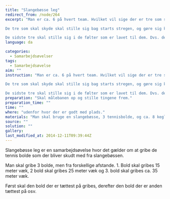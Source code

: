 ```yaml
---
title: "Slangebøsse leg"
redirect_from: /node/264
excerpt: "Man er ca. 6 på hvert team. Hvilket vil sige der er tre som skal styre slangebøssen og tre som skal gribe bolde.

De tre som skal skyde skal stille sig bag starts stregen, og gøre sig klar til at skyde. Der skal være to til at holde slangebøssen også en til at sigte og skyde.

De sidste tre skal stille sig i de fælter som er lavet til dem. Dvs. den første som skal gribe må gribe bolden fra 15 - 25 meters, den anden som skal gribe bolden skal gribe den fra 25 - 35 meters afstand, og den sidste skal gribe bolden fra 35 + meteres afstand. Dvs. der er lavet nogle linier som afgrænser hvor personerne som skal gribe må stå. Når man har grebet sin bold stille man sig ud. Det er ikke tilladt at hjælpe den næste med at gribe dens bold."
language: da

categories:
  - Samarbejdsøvelser
tags:
  - Samarbejdsøvelse
aim: ""
instruction: "Man er ca. 6 på hvert team. Hvilket vil sige der er tre som skal styre slangebøssen og tre som skal gribe bolde.

De tre som skal skyde skal stille sig bag starts stregen, og gøre sig klar til at skyde. Der skal være to til at holde slangebøssen også en til at sigte og skyde.

De sidste tre skal stille sig i de fælter som er lavet til dem. Dvs. den første som skal gribe må gribe bolden fra 15 - 25 meters, den anden som skal gribe bolden skal gribe den fra 25 - 35 meters afstand, og den sidste skal gribe bolden fra 35 + meteres afstand. Dvs. der er lavet nogle linier som afgrænser hvor personerne som skal gribe må stå. Når man har grebet sin bold stille man sig ud. Det er ikke tilladt at hjælpe den næste med at gribe dens bold."
preparation: "Skal målebanen op og stille tingene frem."
preparation_time: ""
time: ""
where: "udenfor hvor der er godt med plads."
materials: "Man skal bruge en slangebøsse, 3 tennisbolde, og ca. 8 kegler som bruges til markere hvor deltagerne skal stå."
source: ""
solution: ""
gallery:
last_modified_at: 2014-12-11T09:39:44Z
---
```

Slangebøsse leg er en samarbejdsøvelse hvor det gælder om at gribe de tennis bolde som der bliver skudt med fra slangebøssen.

Man skal gribe 3 bolde, men fra forskellige afstande. 1. Bold skal gribes 15 meter væk, 2 bold skal gribes 25 meter væk og 3. bold skal gribes ca. 35 meter væk.

Først skal den bold der er tættest på gribes, derefter den bold der er anden tættest på osv.
